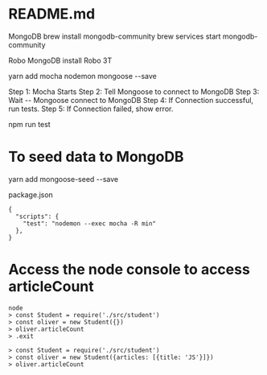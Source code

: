 # README.md
MongoDB
brew install mongodb-community
brew services start mongodb-community

Robo MongoDB install
Robo 3T

yarn add mocha nodemon mongoose --save

Step 1: Mocha Starts
Step 2: Tell Mongoose to connect to MongoDB
Step 3: Wait -- Mongoose connect to MongoDB
Step 4: If Connection successful, run tests.
Step 5: If Connection failed, show error.


npm run test

# To seed data to MongoDB
yarn add mongoose-seed --save


package.json
```
{  
  "scripts": {
    "test": "nodemon --exec mocha -R min"
  },
}
```

# Access the node console to access articleCount
```
node
> const Student = require('./src/student')
> const oliver = new Student({})
> oliver.articleCount
> .exit

> const Student = require('./src/student')
> const oliver = new Student({articles: [{title: 'JS'}]})
> oliver.articleCount
```